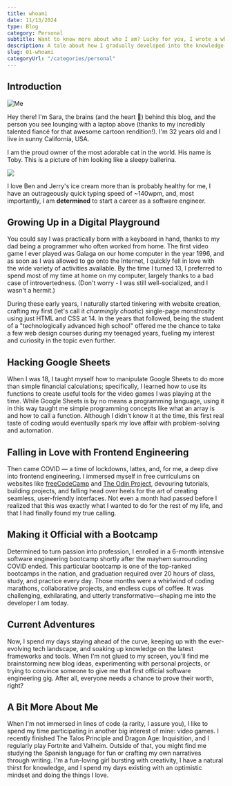 ```yaml
---
title: whoami
date: 11/13/2024
type: Blog
category: Personal
subtitle: Want to know more about who I am? Lucky for you, I wrote a whole post about it!
description: A tale about how I gradually developed into the knowledge-hungry software engineer that graces your presence today, plus some other tidbits about me.
slug: 01-whoami
categoryUrl: "/categories/personal"
---
```


## Introduction

<img class="tiny-avatar" src="/images/avatar2.png" alt="Me" />

Hey there! I'm Sara, the brains (and the heart 💖) behind this blog, and the person you see lounging with a laptop above (thanks to my incredibly talented fiancé for that awesome cartoon rendition!). I'm 32 years old and I live in sunny California, USA.

I am the proud owner of the most adorable cat in the world. His name is Toby. This is a picture of him looking like a sleepy ballerina.

<img class="toby-img" src="/images/toby.jpg" />

I love Ben and Jerry's ice cream more than is probably healthy for me, I have an outrageously quick typing speed of ~140wpm, and, most importantly, I am **determined** to start a career as a software engineer.

## Growing Up in a Digital Playground

You could say I was practically born with a keyboard in hand, thanks to my dad being a programmer who often worked from home. The first video game I ever played was Galaga on our home computer in the year 1996, and as soon as I was allowed to go onto the Internet, I quickly fell in love with the wide variety of activities available. By the time I turned 13, I preferred to spend most of my time at home on my computer, largely thanks to a bad case of introvertedness. (Don't worry - I was still well-socialized, and I wasn't a hermit.)

During these early years, I naturally started tinkering with website creation, crafting my first (let's call it _charmingly chaotic_) single-page monstrosity using just HTML and CSS at 14. In the years that followed, being the student of a "technologically advanced high school" offered me the chance to take a few web design courses during my teenaged years, fueling my interest and curiosity in the topic even further.

## Hacking Google Sheets

When I was 18, I taught myself how to manipulate Google Sheets to do more than simple financial calculations; specifically, I learned how to use its functions to create useful tools for the video games I was playing at the time. While Google Sheets is by no means a programming language, using it in this way taught me simple programming concepts like what an array is and how to call a function. Although I didn't know it at the time, this first real taste of coding would eventually spark my love affair with problem-solving and automation.

## Falling in Love with Frontend Engineering

Then came COVID — a time of lockdowns, lattes, and, for me, a deep dive into frontend engineering. I immersed myself in free curriculums on websites like <a href="https://freecodecamp.org">freeCodeCamp</a> and <a href="https://theodinproject.com">The Odin Project</a>, devouring tutorials, building projects, and falling head over heels for the art of creating seamless, user-friendly interfaces. Not even a month had passed before I realized that this was exactly what I wanted to do for the rest of my life, and that I had finally found my true calling.

## Making it Official with a Bootcamp

Determined to turn passion into profession, I enrolled in a 6-month intensive software engineering bootcamp shortly after the mayhem surrounding COVID ended. This particular bootcamp is one of the top-ranked bootcamps in the nation, and graduation required over 20 hours of class, study, and practice every day. Those months were a whirlwind of coding marathons, collaborative projects, and endless cups of coffee. It was challenging, exhilarating, and utterly transformative—shaping me into the developer I am today.

## Current Adventures

Now, I spend my days staying ahead of the curve, keeping up with the ever-evolving tech landscape, and soaking up knowledge on the latest frameworks and tools. When I'm not glued to my screen, you'll find me brainstorming new blog ideas, experimenting with personal projects, or trying to convince someone to give me that first official software engineering gig. After all, everyone needs a chance to prove their worth, right?

## A Bit More About Me

When I'm not immersed in lines of code (a rarity, I assure you), I like to spend my time participating in another big interest of mine: video games. I recently finished The Talos Principle and Dragon Age: Inquisition, and I regularly play Fortnite and Valheim. Outside of that, you might find me studying the Spanish language for fun or crafting my own narratives through writing. I'm a fun-loving girl bursting with creativity, I have a natural thirst for knowledge, and I spend my days existing with an optimistic mindset and doing the things I love.
